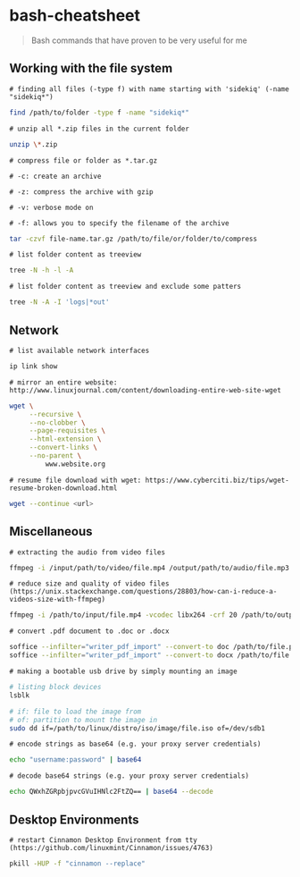 # bash-cheatsheet

> Bash commands that have proven to be very useful for me

## Working with the file system

`# finding all files (-type f) with name starting with 'sidekiq' (-name "sidekiq*")`

```bash
find /path/to/folder -type f -name "sidekiq*"
```

`# unzip all *.zip files in the current folder`

```bash
unzip \*.zip
```

`# compress file or folder as *.tar.gz`

`# -c: create an archive`

`# -z: compress the archive with gzip`

`# -v: verbose mode on`

`# -f: allows you to specify the filename of the archive`
```bash
tar -czvf file-name.tar.gz /path/to/file/or/folder/to/compress
```

`# list folder content as treeview`
```bash
tree -N -h -l -A
```

`# list folder content as treeview and exclude some patters`
```bash
tree -N -A -I 'logs|*out'
```


## Network

`# list available network interfaces`

```bash
ip link show
```

`# mirror an entire website: http://www.linuxjournal.com/content/downloading-entire-web-site-wget`

```bash
wget \
     --recursive \
     --no-clobber \
     --page-requisites \
     --html-extension \
     --convert-links \
     --no-parent \
         www.website.org
```

`# resume file download with wget:
https://www.cyberciti.biz/tips/wget-resume-broken-download.html`

```bash
wget --continue <url>
```

## Miscellaneous

`# extracting the audio from video files`

```bash
ffmpeg -i /input/path/to/video/file.mp4 /output/path/to/audio/file.mp3
```

`# reduce size and quality of video files (https://unix.stackexchange.com/questions/28803/how-can-i-reduce-a-videos-size-with-ffmpeg)`

```bash
ffmpeg -i /path/to/input/file.mp4 -vcodec libx264 -crf 20 /path/to/output/file.mp4
```

`# convert .pdf document to .doc or .docx`

```bash
soffice --infilter="writer_pdf_import" --convert-to doc /path/to/file.pdf
soffice --infilter="writer_pdf_import" --convert-to docx /path/to/file.pdf
```

`# making a bootable usb drive by simply mounting an image`

```bash
# listing block devices
lsblk

# if: file to load the image from
# of: partition to mount the image in
sudo dd if=/path/to/linux/distro/iso/image/file.iso of=/dev/sdb1
```

`# encode strings as base64 (e.g. your proxy server credentials)`

```bash
echo "username:password" | base64
```

`# decode base64 strings (e.g. your proxy server credentials)`

```bash
echo QWxhZGRpbjpvcGVuIHNlc2FtZQ== | base64 --decode
```

## Desktop Environments

`# restart Cinnamon Desktop Environment from tty (https://github.com/linuxmint/Cinnamon/issues/4763)`

```bash
pkill -HUP -f "cinnamon --replace"
```
